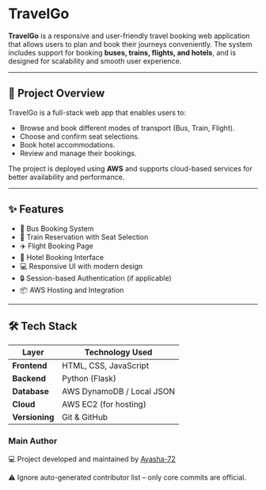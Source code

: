 # TravelGo

**TravelGo** is a responsive and user-friendly travel booking web application that allows users to plan and book their journeys conveniently. The system includes support for booking **buses, trains, flights, and hotels**, and is designed for scalability and smooth user experience.

---

## 🚀 Project Overview

TravelGo is a full-stack web app that enables users to:
- Browse and book different modes of transport (Bus, Train, Flight).
- Choose and confirm seat selections.
- Book hotel accommodations.
- Review and manage their bookings.

The project is deployed using **AWS** and supports cloud-based services for better availability and performance.

---

## ✨ Features

- 🚌 Bus Booking System
- 🚆 Train Reservation with Seat Selection
- ✈️ Flight Booking Page
- 🏨 Hotel Booking Interface
- 💻 Responsive UI with modern design
- 🔒 Session-based Authentication (if applicable)
- 📦 AWS Hosting and Integration

---

## 🛠️ Tech Stack

| Layer           | Technology Used               |
|----------------|-------------------------------|
| **Frontend**    | HTML, CSS, JavaScript         |
| **Backend**     | Python (Flask)                |
| **Database**    | AWS DynamoDB / Local JSON     |
| **Cloud**       | AWS EC2 (for hosting)         |
| **Versioning**  | Git & GitHub                  |


### Main Author
💻 Project developed and maintained by [Ayasha-72](https://github.com/Ayasha-72)

⚠️ Ignore auto-generated contributor list – only core commits are official.


